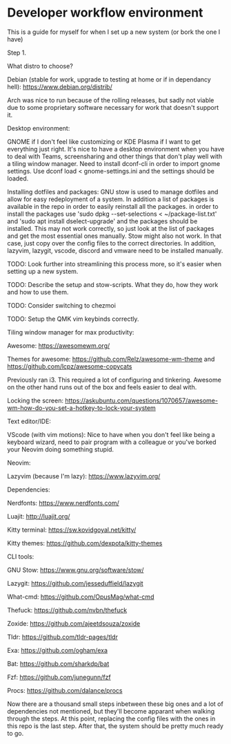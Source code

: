 # Developer workflow environment
This is a guide for myself for when I set up a new system (or bork the one I have)

Step 1.

What distro to choose? 

Debian (stable for work, upgrade to testing at home or if in dependancy hell): https://www.debian.org/distrib/

Arch was nice to run because of the rolling releases, but sadly not viable due to some proprietary software necessary for work that doesn't support it.

Desktop environment: 

GNOME if I don't feel like customizing or KDE Plasma if I want to get everything just right. It's nice to have a desktop environment when you have to deal with Teams, screensharing and other things that don't play well with a tiling window manager. Need to install dconf-cli in order to import gnome settings. Use dconf load < gnome-settings.ini and the settings should be loaded.

Installing dotfiles and packages: GNU stow is used to manage dotfiles and allow for easy redeployment of a system. In addition a list of packages is available in the repo in order to easily reinstall all the packages. in order to install the packages use  'sudo dpkg --set-selections < ~/package-list.txt' and 'sudo apt install dselect-upgrade' and the packages should be installed. This may not work correctly, so just look at the list of packages and get the most essential ones manually. Stow might also not work. In that case, just copy over the config files to the correct directories. In addition, lazyvim, lazygit, vscode, discord and vmware need to be installed manually.

TODO: Look further into streamlining this process more, so it's easier when setting up a new system.

TODO: Describe the setup and stow-scripts. What they do, how they work and how to use them.

TODO: Consider switching to chezmoi

TODO: Setup the QMK vim keybinds correctly.

Tiling window manager for max productivity:

Awesome: https://awesomewm.org/

Themes for awesome: https://github.com/Relz/awesome-wm-theme and https://github.com/lcpz/awesome-copycats 

Previously ran i3. This required a lot of configuring and tinkering. Awesome on the other hand runs out of the box and feels easier to deal with.

Locking the screen: https://askubuntu.com/questions/1070657/awesome-wm-how-do-you-set-a-hotkey-to-lock-your-system

Text editor/IDE:

VScode (with vim motions): Nice to have when you don't feel like being a keyboard wizard, need to pair program with a colleague or you've borked your Neovim doing something stupid.

Neovim:

Lazyvim (because I'm lazy): https://www.lazyvim.org/

Dependencies:

Nerdfonts: https://www.nerdfonts.com/

Luajit: http://luajit.org/

Kitty terminal: https://sw.kovidgoyal.net/kitty/

Kitty themes: https://github.com/dexpota/kitty-themes

CLI tools:

GNU Stow: https://www.gnu.org/software/stow/

Lazygit: https://github.com/jesseduffield/lazygit

What-cmd: https://github.com/OpusMag/what-cmd

Thefuck: https://github.com/nvbn/thefuck

Zoxide: https://github.com/ajeetdsouza/zoxide

Tldr: https://github.com/tldr-pages/tldr

Exa: https://github.com/ogham/exa

Bat: https://github.com/sharkdp/bat

Fzf: https://github.com/junegunn/fzf

Procs: https://github.com/dalance/procs

Now there are a thousand small steps inbetween these big ones and a lot of dependencies not mentioned, but they'll become apparant when walking through the steps. At this point, replacing the config files with the ones in this repo is the last step. After that, the system should be pretty much ready to go.
